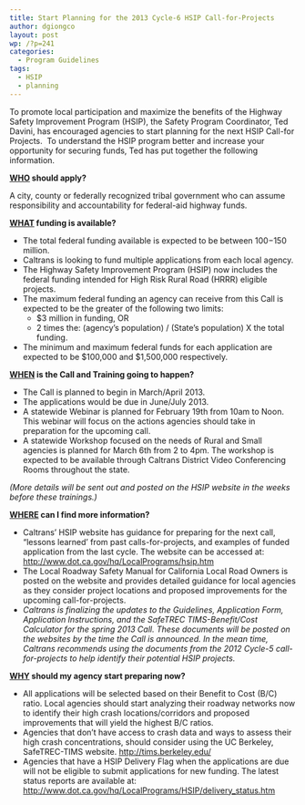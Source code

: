 ```yaml
---
title: Start Planning for the 2013 Cycle-6 HSIP Call-for-Projects
author: dgiongco
layout: post
wp: /?p=241
categories:
  - Program Guidelines
tags:
  - HSIP
  - planning
---
```

To promote local participation and maximize the benefits of the Highway Safety Improvement Program (HSIP), the Safety Program Coordinator, Ted Davini, has encouraged agencies to start planning for the next HSIP Call-for Projects.  To understand the HSIP program better and increase your opportunity for securing funds, Ted has put together the following information.  
<!--more-->

**<span style="text-decoration:underline;">WHO</span> should apply?**

A city, county or federally recognized tribal government who can assume  
responsibility and accountability for federal-aid highway funds.

**<span style="text-decoration:underline;">WHAT</span> funding is available?**

*   The total federal funding available is expected to be between $100-$150 million.
*   Caltrans is looking to fund multiple applications from each local agency.
*   The Highway Safety Improvement Program (HSIP) now includes the federal funding intended for High Risk Rural Road (HRRR) eligible projects.
*   The maximum federal funding an agency can receive from this Call is expected to be the greater of the following two limits: 
    *   $3 million in funding, OR
    *   2 times the: (agency’s population) / (State’s population) X the total funding.
*   The minimum and maximum federal funds for each application are expected to be $100,000 and $1,500,000 respectively.

**<span style="text-decoration:underline;"> WHEN</span> is the Call and Training going to happen?**

*   The Call is planned to begin in March/April 2013.
*   The applications would be due in June/July 2013.
*   A statewide Webinar is planned for February 19th from 10am to Noon. This webinar will focus on the actions agencies should take in preparation for the upcoming call.
*   A statewide Workshop focused on the needs of Rural and Small agencies is planned for March 6th from 2 to 4pm. The workshop is expected to be available through Caltrans District Video Conferencing Rooms throughout the state.

*(More details will be sent out and posted on the HSIP website in the weeks before these trainings.)*

**<span style="text-decoration:underline;"> WHERE</span> can I find more information?**

*   Caltrans’ HSIP website has guidance for preparing for the next call, “lessons learned’ from past calls-for-projects, and examples of funded application from the last cycle. The website can be accessed at: <http://www.dot.ca.gov/hq/LocalPrograms/hsip.htm>
*   The Local Roadway Safety Manual for California Local Road Owners is posted on the website and provides detailed guidance for local agencies as they consider project locations and proposed improvements for the upcoming call-for-projects.
*   *Caltrans is finalizing the updates to the Guidelines, Application Form, Application Instructions, and the SafeTREC TIMS-Benefit/Cost Calculator for the spring 2013 Call. These documents will be posted on the websites by the time the Call is announced. In the mean time, Caltrans recommends using the documents from the 2012 Cycle-5 call-for-projects to help identify their potential HSIP projects.*

**<span style="text-decoration:underline;"> WHY</span> should my agency start preparing now?**

*   All applications will be selected based on their Benefit to Cost (B/C) ratio. Local agencies should start analyzing their roadway networks now to identify their high crash locations/corridors and proposed improvements that will yield the highest B/C ratios.
*   Agencies that don&#8217;t have access to crash data and ways to assess their high crash concentrations, should consider using the UC Berkeley, SafeTREC-TIMS website. <http://tims.berkeley.edu/>
*   Agencies that have a HSIP Delivery Flag when the applications are due will not be eligible to submit applications for new funding. The latest status reports are available at: <http://www.dot.ca.gov/hq/LocalPrograms/HSIP/delivery_status.htm>
